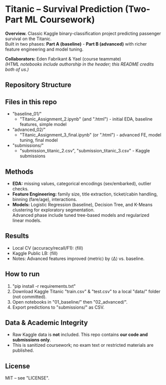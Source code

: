 # Titanic – Survival Prediction (Two-Part ML Coursework)

**Overview.** Classic Kaggle binary-classification project predicting passenger survival on the Titanic.  
Built in two phases: **Part A (baseline)** - **Part B (advanced)** with richer feature engineering and model tuning.

**Collaborators:** Eden Fabrikant & Yael (course teammate)  
*(HTML notebooks include authorship in the header; this README credits both of us.)*

## Repository Structure

## Files in this repo
- "baseline_01/"  
  - "Titanic_Assignment_2.ipynb" (and ".html") - initial EDA, baseline features, simple model
- "advanced_02/"  
  - "Titanic_Assignment_3_final.ipynb" (or ".html") - advanced FE, model tuning, final model
- "submissions/"  
  - "submission_titanic_2.csv", "submission_titanic_3.csv" - Kaggle submissions

## Methods
- **EDA:** missing values, categorical encodings (sex/embarked), outlier checks.
- **Feature Engineering:** family size, title extraction, ticket/cabin handling, binning (fare/age), interactions.
- **Models:** Logistic Regression (baseline), Decision Tree, and K-Means clustering for exploratory segmentation.  
  Advanced phase include tuned tree-based models and regularized linear models.

## Results
- Local CV (accuracy/recall/F1): ⟨fill⟩  
- Kaggle Public LB: ⟨fill⟩  
- Notes: Advanced features improved ⟨metric⟩ by ⟨Δ⟩ vs. baseline.

## How to run
1. "pip install -r requirements.txt"
2. Download Kaggle Titanic "train.csv" & "test.csv" to a local "data/" folder (not committed).
3. Open notebooks in "01_baseline/" then "02_advanced/".
4. Export predictions to "submissions/" as CSV.

## Data & Academic Integrity
- Raw Kaggle data is **not** included. This repo contains **our code and submissions only**.
- This is sanitized coursework; no exam text or restricted materials are published.

## License
MIT – see "LICENSE".
